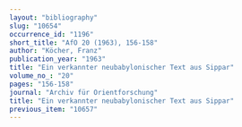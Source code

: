 ```yaml
---
layout: "bibliography"
slug: "10654"
occurrence_id: "1196"
short_title: "AfO 20 (1963), 156-158"
author: "Köcher, Franz"
publication_year: "1963"
title: "Ein verkannter neubabylonischer Text aus Sippar"
volume_no_: "20"
pages: "156-158"
journal: "Archiv für Orientforschung"
title: "Ein verkannter neubabylonischer Text aus Sippar"
previous_item: "10657"
---
```

